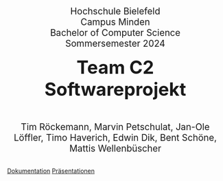 <div style="text-align: center; font-size: 1.5em;margin: 50px 0px 0px 0px">
	Hochschule Bielefeld<br> 
	Campus Minden<br>
	Bachelor of Computer Science<br>
    Sommersemester 2024
</div>
<br>
<div style="text-align: center; font-size: 3em; font-weight: bold; margin: 0px 0px 0px 0px">Team C2 Softwareprojekt</div>
 
<div style="text-align: center; font-size: 1.5em;margin: 50px 0px 0px 0px">
	Tim Röckemann, Marvin Petschulat, Jan-Ole Löffler, Timo Haverich, Edwin Dik, Bent Schöne, Mattis Wellenbüscher
</div>

<br>

[Dokumentation](index)
<a href="praesentationen.html">Präsentationen</a>
